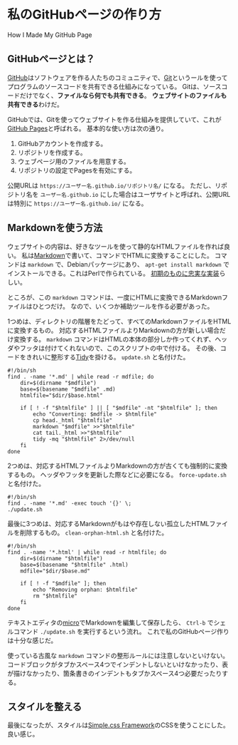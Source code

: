 # 私のGitHubページの作り方
How I Made My GitHub Page

## GitHubページとは？

[GitHub](github.html)はソフトウェアを作る人たちのコミュニティで、[Git](git.html)というールを使ってプログラムのソースコードを共有できる仕組みになっている。
Gitは、ソースコードだけでなく、**ファイルなら何でも共有できる**。
**ウェブサイトのファイルも共有できる**わけだ。

GitHubでは、Gitを使ってウェブサイトを作る仕組みを提供していて、これが[GitHub Pages](https://pages.github.com/)と呼ばれる。
基本的な使い方は次の通り。

1. GitHubアカウントを作成する。
2. リポジトリを作成する。
3. ウェブページ用のファイルを用意する。
4. リポジトリの設定でPagesを有効にする。

公開URLは `https://ユーザー名.github.io/リポジトリ名/` になる。
ただし、リポジトリ名を `ユーザー名.github.io` にした場合はユーザサイトと呼ばれ、公開URLは特別に `https://ユーザー名.github.io/` になる。

## Markdownを使う方法

ウェブサイトの内容は、好きなツールを使って静的なHTMLファイルを作れば良い。
私は[Markdown](markdown.html)で書いて、コマンドでHTMLに変換することにした。
コマンドは `markdown` で、Debianパッケージにあり、 `apt-get install markdown` でインストールできる。これはPerlで作られている。
[初期のものに忠実な実装](https://daringfireball.net/projects/markdown/)らしい。

ところが、この `markdown` コマンドは、一度にHTMLに変換できるMarkdownファイルはひとつだけ。
なので、いくつか補助ツールを作る必要があった。

1つめは、ディレクトリの階層をたどって、すべてのMarkdownファイルをHTMLに変換するもの。
対応するHTMLファイルよりMarkdownの方が新しい場合だけ変換する。
`markdown` コマンドはHTMLの本体の部分しか作ってくれず、ヘッダやフッタは付けてくれないので、このスクリプトの中で付ける。
その後、コードをきれいに整形する[Tidy](formatters.html)を掛ける。
`update.sh` と名付けた。

	#!/bin/sh
	find . -name '*.md' | while read -r mdfile; do
		dir=$(dirname "$mdfile")
		base=$(basename "$mdfile" .md)
		htmlfile="$dir/$base.html"

		if [ ! -f "$htmlfile" ] || [ "$mdfile" -nt "$htmlfile" ]; then
			echo "Converting: $mdfile -> $htmlfile"
			cp head._html "$htmlfile"
			markdown "$mdfile" >>"$htmlfile"
			cat tail._html >>"$htmlfile"
			tidy -mq "$htmlfile" 2>/dev/null
		fi
	done

2つめは、対応するHTMLファイルよりMarkdownの方が古くても強制的に変換するもの。
ヘッダやフッタを更新した際などに必要になる。
`force-update.sh` と名付けた。

	#!/bin/sh
	find . -name '*.md' -exec touch '{}' \;
	./update.sh

最後に3つめは、対応するMarkdownがもはや存在しない孤立したHTMLファイルを削除するもの。
`clean-orphan-html.sh` と名付けた。

	#!/bin/sh
	find . -name '*.html' | while read -r htmlfile; do
		dir=$(dirname "$htmlfile")
		base=$(basename "$htmlfile" .html)
		mdfile="$dir/$base.md"

		if [ ! -f "$mdfile" ]; then
			echo "Removing orphan: $htmlfile"
			rm "$htmlfile"
		fi
	done

テキストエディタの[micro](micro.html)でMarkdownを編集して保存したら、 `Ctrl-b` でシェルコマンド `./update.sh` を実行するという流れ。
これで私のGitHubページ作りは十分な感じだ。

使っている古風な `markdown` コマンドの整形ルールには注意しないといけない。
コードブロックがタブかスペース4つでインデントしないといけなかったり、表が描けなかったり、箇条書きのインデントもタブかスペース4つ必要だったりする。

## スタイルを整える

最後になったが、スタイルは[Simple.css Framework](https://simplecss.org/)のCSSを使うことにした。
良い感じ。
